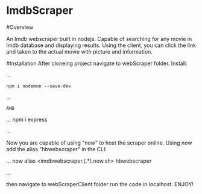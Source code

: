 # ImdbScraper

#Overview

An Imdb webscraper built in nodejs. Capable of searching for any movie in Imdb database and displaying results.
Using the client, you can click the link and taken to the actual movie with picture and information.


#Installation
After cloneing project navigate to webScraper folder. Install:

...

	npm i nodemon --save-dev
...

	AND
...
	npm i express

...

Now you are capable of using "now" to host the scraper online. Using now add the alias "hbwebscraper" in the CLI:

...
	now alias <imdbwebscraper.(.*).now.sh> hbwebscraper

...

then navigate to webScraperClient folder run the code in localhost. ENJOY!


